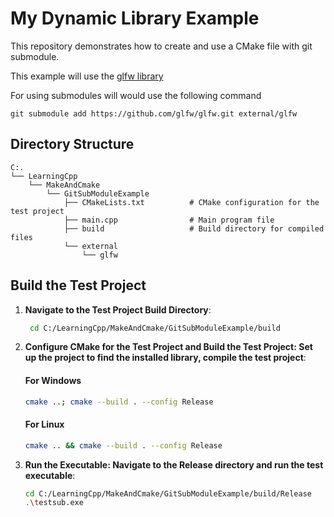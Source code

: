 # My Dynamic Library Example

This repository demonstrates how to create and use a CMake file with git submodule.

This example will use the [glfw library](https://github.com/glfw/glfw)

For using submodules will would use the following command

    git submodule add https://github.com/glfw/glfw.git external/glfw

## Directory Structure

```
C:.
└── LearningCpp
    └── MakeAndCmake
        └── GitSubModuleExample
            ├── CMakeLists.txt          # CMake configuration for the test project
            ├── main.cpp                # Main program file
            ├── build                   # Build directory for compiled files
            └── external
                └── glfw          
```

## Build the Test Project
1. **Navigate to the Test Project Build Directory**:
   ```bash
    cd C:/LearningCpp/MakeAndCmake/GitSubModuleExample/build
    ```
2. **Configure CMake for the Test Project and Build the Test Project: Set up the project to find the installed library, compile the test project**:
    #### For Windows
    ```bash
    cmake ..; cmake --build . --config Release
    ```
    #### For Linux
    ```bash
    cmake .. && cmake --build . --config Release
    ```
4. **Run the Executable: Navigate to the Release directory and run the test executable**:
    ```bash
    cd C:/LearningCpp/MakeAndCmake/GitSubModuleExample/build/Release
    .\testsub.exe
    